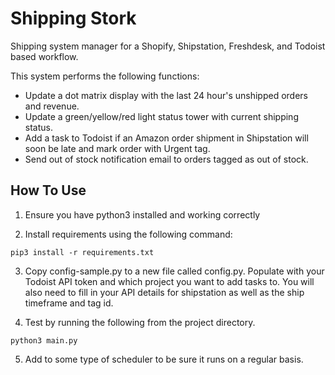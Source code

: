 # Shipping Stork
Shipping system manager for a Shopify, Shipstation, Freshdesk, and Todoist based workflow.

This system performs the following functions:

- Update a dot matrix display with the last 24 hour's unshipped orders and revenue.
- Update a green/yellow/red light status tower with current shipping status.
- Add a task to Todoist if an Amazon order shipment in Shipstation will soon be late and mark order with Urgent tag.
- Send out of stock notification email to orders tagged as out of stock.

## How To Use

1. Ensure you have python3 installed and working correctly

2. Install requirements using the following command:

`pip3 install -r requirements.txt`

3. Copy config-sample.py to a new file called config.py. Populate with your Todoist API token and which project you want to add tasks to. You will also need to fill in your API details for shipstation as well as the ship timeframe and tag id.

4. Test by running the following from the project directory.

`python3 main.py`

5. Add to some type of scheduler to be sure it runs on a regular basis.
